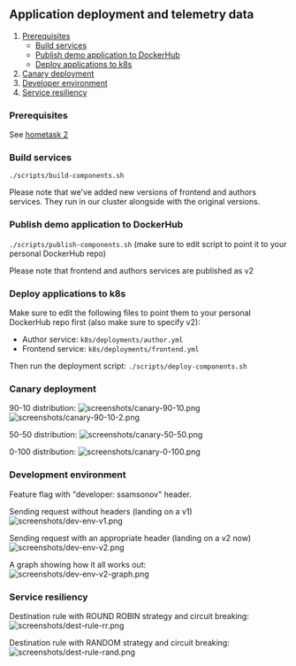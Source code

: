 ## Application deployment and telemetry data

1. [Prerequisites](#Prerequisites)
    - [Build services](#buildServices)
    - [Publish demo application to DockerHub](#dockerhub)
    - [Deploy applications to k8s](#deploy-k8s)
1. [Canary deployment](#canary)
1. [Developer environment](#dev-env)
1. [Service resiliency](#resiliency)

<a name="Prerequisites"></a>
### Prerequisites
See [hometask 2](../h2/README.md)

<a name="buildServices"></a>
### Build services
`./scripts/build-components.sh`

Please note that we've added new versions of frontend and authors services. They run in our cluster alongside with the original versions.

<a name="dockerhub"></a>
### Publish demo application to DockerHub

`./scripts/publish-components.sh` (make sure to edit script to point it to your personal DockerHub repo)

Please note that frontend and authors services are published as v2

<a name="deploy-k8s"></a>
### Deploy applications to k8s
Make sure to edit the following files to point them to your personal DockerHub repo first (also make sure to specify v2):
- Author service: `k8s/deployments/author.yml` 
- Frontend service: `k8s/deployments/frontend.yml`

Then run the deployment script: `./scripts/deploy-components.sh`

<a name="canary"></a>
### Canary deployment

90-10 distribution:
![screenshots/canary-90-10.png](screenshots/canary-90-10.png)
![screenshots/canary-90-10-2.png](screenshots/canary-90-10-2.png)

50-50 distribution:
![screenshots/canary-50-50.png](screenshots/canary-50-50.png)

0-100 distribution:
![screenshots/canary-0-100.png](screenshots/canary-0-100.png)

<a name="dev-env"></a>
### Development environment
Feature flag with "developer: ssamsonov" header.

Sending request without headers (landing on a v1)
![screenshots/dev-env-v1.png](screenshots/dev-env-v1.png)

Sending request with an appropriate header (landing on a v2 now)
![screenshots/dev-env-v2.png](screenshots/dev-env-v2.png)

A graph showing how it all works out:
![screenshots/dev-env-v2-graph.png](screenshots/dev-env-v2-graph.png)

<a name="resiliency"></a>
### Service resiliency

Destination rule with ROUND ROBIN strategy and circuit breaking:
![screenshots/dest-rule-rr.png](screenshots/dest-rule-rr.png)

Destination rule with RANDOM strategy and circuit breaking:
![screenshots/dest-rule-rand.png](screenshots/dest-rule-rand.png)